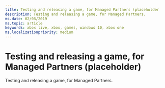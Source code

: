 ```yaml
---
title: Testing and releasing a game, for Managed Partners (placeholder)
description: Testing and releasing a game, for Managed Partners.
ms.date: 02/08/2019
ms.topic: article
keywords: xbox live, xbox, games, windows 10, xbox one
ms.localizationpriority: medium
---
```

# Testing and releasing a game, for Managed Partners (placeholder)

Testing and releasing a game, for Managed Partners.
